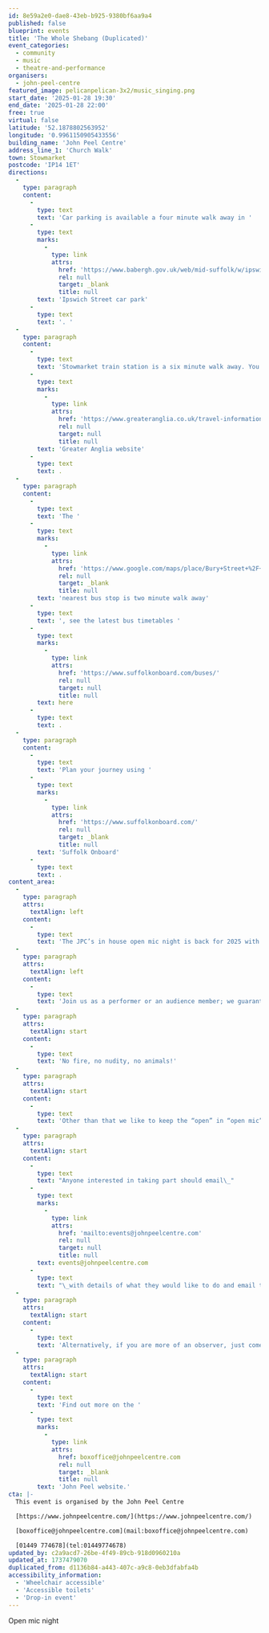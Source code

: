 ```yaml
---
id: 8e59a2e0-dae8-43eb-b925-9380bf6aa9a4
published: false
blueprint: events
title: 'The Whole Shebang (Duplicated)'
event_categories:
  - community
  - music
  - theatre-and-performance
organisers:
  - john-peel-centre
featured_image: pelicanpelican-3x2/music_singing.png
start_date: '2025-01-28 19:30'
end_date: '2025-01-28 22:00'
free: true
virtual: false
latitude: '52.1878802563952'
longitude: '0.9961150905433556'
building_name: 'John Peel Centre'
address_line_1: 'Church Walk'
town: Stowmarket
postcode: 'IP14 1ET'
directions:
  -
    type: paragraph
    content:
      -
        type: text
        text: 'Car parking is available a four minute walk away in '
      -
        type: text
        marks:
          -
            type: link
            attrs:
              href: 'https://www.babergh.gov.uk/web/mid-suffolk/w/ipswich-street-car-park-1'
              rel: null
              target: _blank
              title: null
        text: 'Ipswich Street car park'
      -
        type: text
        text: '. '
  -
    type: paragraph
    content:
      -
        type: text
        text: 'Stowmarket train station is a six minute walk away. You can find up to date train times on the '
      -
        type: text
        marks:
          -
            type: link
            attrs:
              href: 'https://www.greateranglia.co.uk/travel-information/station-information/smk'
              rel: null
              target: null
              title: null
        text: 'Greater Anglia website'
      -
        type: text
        text: .
  -
    type: paragraph
    content:
      -
        type: text
        text: 'The '
      -
        type: text
        marks:
          -
            type: link
            attrs:
              href: 'https://www.google.com/maps/place/Bury+Street+%2F+Station+Road+West/@52.1881266,0.9945652,18z/data=!4m23!1m16!4m15!1m6!1m2!1s0x47d9baca9fc9d153:0xd1ae79a572db0c54!2sBury+Street+%2F+Station+Road+West,+Stowmarket+IP14+1HH!2m2!1d0.9954724!2d52.1885208!1m6!1m2!1s0x47d9b0591f2084f5:0xfcbb8ba0ccce31ca!2sJohn+Peel+Centre+for+Creative+Arts,+Church+Walk,+Stowmarket+IP14+1ET!2m2!1d0.996099!2d52.187729!3e2!3m5!1s0x47d9baca9fc9d153:0xd1ae79a572db0c54!8m2!3d52.1885208!4d0.9954724!16s%2Fg%2F1q67c314p?entry=ttu&g_ep=EgoyMDI0MTAyOS4wIKXMDSoASAFQAw%3D%3D'
              rel: null
              target: _blank
              title: null
        text: 'nearest bus stop is two minute walk away'
      -
        type: text
        text: ', see the latest bus timetables '
      -
        type: text
        marks:
          -
            type: link
            attrs:
              href: 'https://www.suffolkonboard.com/buses/'
              rel: null
              target: null
              title: null
        text: here
      -
        type: text
        text: .
  -
    type: paragraph
    content:
      -
        type: text
        text: 'Plan your journey using '
      -
        type: text
        marks:
          -
            type: link
            attrs:
              href: 'https://www.suffolkonboard.com/'
              rel: null
              target: _blank
              title: null
        text: 'Suffolk Onboard'
      -
        type: text
        text: .
content_area:
  -
    type: paragraph
    attrs:
      textAlign: left
    content:
      -
        type: text
        text: 'The JPC’s in house open mic night is back for 2025 with a SheBANG! Check out some fabulous homegrown, organic live entertainment! '
  -
    type: paragraph
    attrs:
      textAlign: left
    content:
      -
        type: text
        text: 'Join us as a performer or an audience member; we guarantee fun either way.'
  -
    type: paragraph
    attrs:
      textAlign: start
    content:
      -
        type: text
        text: 'No fire, no nudity, no animals!'
  -
    type: paragraph
    attrs:
      textAlign: start
    content:
      -
        type: text
        text: 'Other than that we like to keep the “open” in “open mic” so no matter what it is you do, music, poetry, juggling, dance, magic, exotic bird mating call impersonations, whatever, we’d love to have you along!'
  -
    type: paragraph
    attrs:
      textAlign: start
    content:
      -
        type: text
        text: "Anyone interested in taking part should email\_"
      -
        type: text
        marks:
          -
            type: link
            attrs:
              href: 'mailto:events@johnpeelcentre.com'
              rel: null
              target: null
              title: null
        text: events@johnpeelcentre.com
      -
        type: text
        text: "\_with details of what they would like to do and email title SHEBANG, or come along on the night and we should be able to fit you in. Max. 10mins/3 songs per act (subject to number of acts)."
  -
    type: paragraph
    attrs:
      textAlign: start
    content:
      -
        type: text
        text: 'Alternatively, if you are more of an observer, just come along to watch an exciting evening of random entertainment!'
  -
    type: paragraph
    attrs:
      textAlign: start
    content:
      -
        type: text
        text: 'Find out more on the '
      -
        type: text
        marks:
          -
            type: link
            attrs:
              href: boxoffice@johnpeelcentre.com
              rel: null
              target: _blank
              title: null
        text: 'John Peel website.'
cta: |-
  This event is organised by the John Peel Centre

  [https://www.johnpeelcentre.com/](https://www.johnpeelcentre.com/) 

  [boxoffice@johnpeelcentre.com](mail:boxoffice@johnpeelcentre.com)

  [01449 774678](tel:01449774678)
updated_by: c2a9acd7-26be-4f49-89cb-918d0960210a
updated_at: 1737479070
duplicated_from: d1136b84-a443-407c-a9c8-0eb3dfabfa4b
accessibility_information:
  - 'Wheelchair accessible'
  - 'Accessible toilets'
  - 'Drop-in event'
---
```

Open mic night